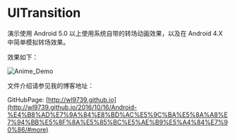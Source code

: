 # UITransition

演示使用 Android 5.0 以上使用系统自带的转场动画效果，以及在 Android 4.X 中简单模拟转场效果。

效果如下：

![Anime_Demo](https://github.com/wl9739/UITransitionDemo/blob/master/gif/Anime.gif)

文件介绍请参见我的博客地址：

GitHubPage: [http://wl9739.github.io](http://wl9739.github.io/2016/10/16/Android-%E4%B8%AD%E7%9A%84%E8%BD%AC%E5%9C%BA%E5%8A%A8%E7%94%BB%E5%8F%8A%E5%85%BC%E5%AE%B9%E5%A4%84%E7%90%86/#more)

